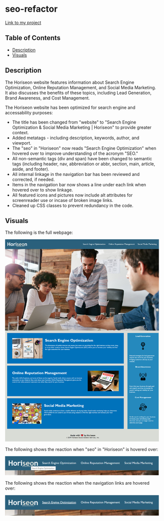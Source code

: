 # seo-refactor

[Link to my project](https://zoerorvig.github.io/seo-refactor/)

## Table of Contents
- [Description](#description)
- [Visuals](#visuals)

## Description
The Horiseon website features information about Search Engine Optimization, Online Reputation Management, and Social Media Marketing. It also discusses the benefits of these topics, including Lead Generation, Brand Awareness, and Cost Management. 

The Horiseon website has been optimized for search engine and accessability purposes:
- The title has been changed from "website" to "Search Engine Optimization & Social Media Marketing | Horiseon" to provide greater context. 
- Added metatags - including description, keywords, author, and viewport. 
- The "seo" in "Horiseon" now reads "Search Engine Optimization" when hovered over to improve understanding of the acronym "SEO."
- All non-semantic tags (div and span) have been changed to semantic tags (including header, nav, abbreviation or abbr, section, main, article, aside, and footer). 
- All internal linkage in the navigation bar has been reviewed and corrected, if needed. 
- Items in the navigation bar now shows a line under each link when hovered over to show linkage.
- All featured icons and pictures now include alt attributes for screenreader use or incase of broken image links. 
- Cleaned up CSS classes to prevent redundancy in the code. 

## Visuals 

The following is the full webpage:

![screenshot](assets/images/search-engine-optimization-webpage.jpg)

The following shows the reaction when "seo" in "Horiseon" is hovered over:

![screenshot](assets/images/seo-acronym.jpg)

The following shows the reaction when the navigation links are hovered over:

![screenshot](assets/images/linkage-underline.jpg)
